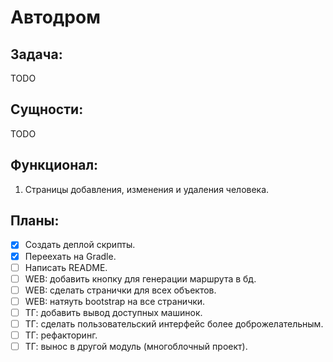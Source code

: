 # Автодром
## Задача:
TODO

## Сущности:
TODO

## Функционал:
1. Страницы добавления, изменения и удаления человека.

## Планы:
- [x] Создать деплой скрипты.
- [x] Переехать на Gradle.
- [ ] Написать README.
- [ ] WEB: добавить кнопку для генерации маршрута в бд.
- [ ] WEB: сделать странички для всех объектов.
- [ ] WEB: натяуть bootstrap на все странички.
- [ ] ТГ: добавить вывод доступных машинок.
- [ ] ТГ: сделать пользовательский интерфейс более доброжелательным.
- [ ] ТГ: рефакторинг.
- [ ] ТГ: вынос в другой модуль (многоблочный проект).
